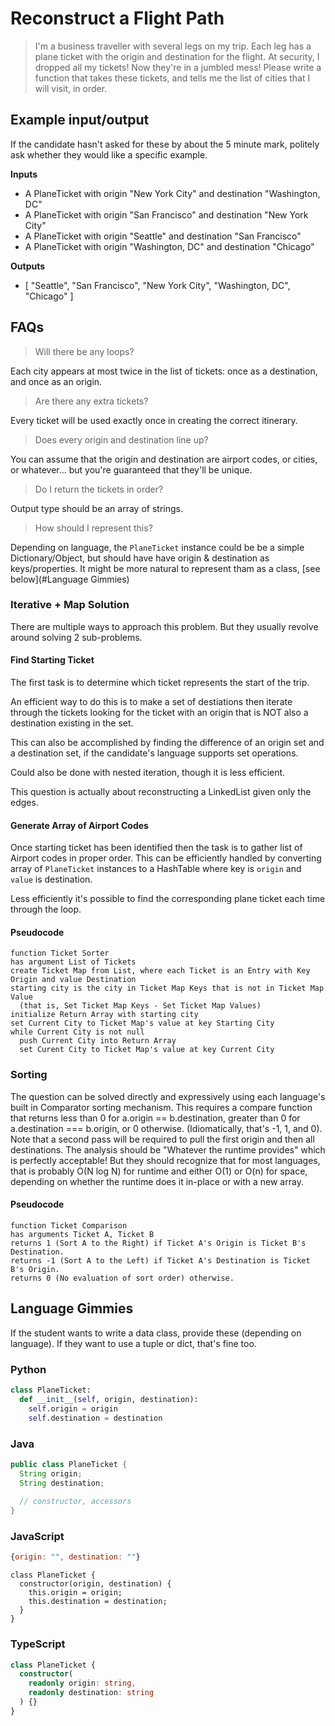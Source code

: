 # Reconstruct a Flight Path

> I'm a business traveller with several legs on my trip. Each leg has a plane ticket with the origin and destination for the flight. At security, I dropped all my tickets! Now they're in a jumbled mess! Please write a function that takes these tickets, and tells me the list of cities that I will visit, in order.


## Example input/output

If the candidate hasn't asked for these by about the 5 minute mark, politely ask whether they would like a specific example.

**Inputs**

* A PlaneTicket with origin "New York City" and destination "Washington, DC"
* A PlaneTicket with origin "San Francisco" and destination "New York City"
* A PlaneTicket with origin "Seattle" and destination "San Francisco"
* A PlaneTicket with origin "Washington, DC" and destination "Chicago"

**Outputs**

* [ "Seattle", "San Francisco", "New York City", "Washington, DC", "Chicago" ]

## FAQs

> Will there be any loops?

Each city appears at most twice in the list of tickets: once as a destination, and once as an origin.

> Are there any extra tickets?

Every ticket will be used exactly once in creating the correct itinerary.

> Does every origin and destination line up?

You can assume that the origin and destination are airport codes, or cities, or whatever... but you're guaranteed that they'll be unique.

> Do I return the tickets in order?

Output type should be an array of strings.

> How should I represent this?

Depending on language, the `PlaneTicket` instance could be be a simple Dictionary/Object, but should have have origin & destination as keys/properties. It might be more natural to represent tham as a class, [see below](#Language Gimmies)

### Iterative + Map Solution

There are multiple ways to approach this problem. But they usually revolve around solving 2 sub-problems.

#### Find Starting Ticket

The first task is to determine which ticket represents the start of the trip.

An efficient way to do this is to make a set of destiations then iterate through the tickets looking for the ticket with an origin that is NOT also a destination existing in the set.

This can also be accomplished by finding the difference of an origin set and a destination set, if the candidate's language supports set operations.

Could also be done with nested iteration, though it is less efficient.

This question is actually about reconstructing a LinkedList given only the edges.

#### Generate Array of Airport Codes

Once starting ticket has been identified then the task is to gather list of Airport codes in proper order. This can be efficiently handled by converting array of `PlaneTicket` instances to a HashTable where key is `origin` and `value` is destination.

Less efficiently it's possible to find the corresponding plane ticket each time through the loop.

#### Pseudocode

```
function Ticket Sorter
has argument List of Tickets
create Ticket Map from List, where each Ticket is an Entry with Key Origin and value Destination
starting city is the city in Ticket Map Keys that is not in Ticket Map Value
  (that is, Set Ticket Map Keys - Set Ticket Map Values)
initialize Return Array with starting city
set Current City to Ticket Map's value at key Starting City
while Current City is not null
  push Current City into Return Array
  set Curent City to Ticket Map's value at key Current City
```

### Sorting

The question can be solved directly and expressively using each language's built in Comparator sorting mechanism. This requires a compare function that returns less than 0 for a.origin == b.destination, greater than 0 for a.destination === b.origin, or 0 otherwise. (Idiomatically, that's -1, 1, and 0). Note that a second pass will be required to pull the first origin and then all destinations. The analysis should be "Whatever the runtime provides" which is perfectly acceptable! But they should recognize that for most languages, that is probably O(N log N) for runtime and either O(1) or O(n) for space, depending on whether the runtime does it in-place or with a new array.

#### Pseudocode

```
function Ticket Comparison
has arguments Ticket A, Ticket B
returns 1 (Sort A to the Right) if Ticket A's Origin is Ticket B's Destination.
returns -1 (Sort A to the Left) if Ticket A's Destination is Ticket B's Origin.
returns 0 (No evaluation of sort order) otherwise.
```

## Language Gimmies

If the student wants to write a data class, provide these (depending on language). If they want to use a tuple or dict, that's fine too.

### Python

```python 
class PlaneTicket:
  def __init__(self, origin, destination):
    self.origin = origin
    self.destination = destination
```

### Java

```java
public class PlaneTicket {
  String origin;
  String destination;
  
  // constructor, accessors
}
```

### JavaScript

```javascript
{origin: "", destination: ""}
```

```
class PlaneTicket {
  constructor(origin, destination) {
    this.origin = origin;
    this.destination = destination;
  }
}
```

### TypeScript

```typescript
class PlaneTicket {
  constructor(
    readonly origin: string,
    readonly destination: string
  ) {}
}
```

